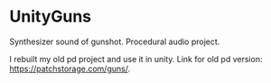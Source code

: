 # UnityGuns

Synthesizer sound of gunshot. Procedural audio project.

I rebuilt my old pd project and use it in unity. Link for old pd version: https://patchstorage.com/guns/.
